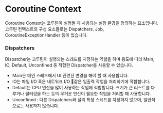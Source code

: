 # Coroutine Context
Coroutine Context는 코루틴이 실행될 때 사용되는 실행 환경을 정의하는 요소입니다.<br>
코루틴 컨텍스트의 구성 요소들로는 Dispatchers, Job, CoroutineExceptionHandler 등이 있습니다.

### Dispatchers
Dispatcher는 코루틴이 실행되는 스레드를 지정하는 역할을 하며 용도에 따라 Main, IO, Default, Unconfined 중 적합한 Dispatcher를 사용할 수 있습니다.<br>
* Main은 메인 스레드에서 UI 관련된 변경을 해야 할 때 사용합니다.
* IO는 파일 I/O 혹은 네트워크 I/O 같은 입출력 작업을 처리하기에 적합합니다.
* Default는 CPU 연산을 많이 사용하는 작업에 적합합니다. 크기가 큰 리스트를 다루거나 필터링을 하는 등의 무거운 연산이 필요한 작업을 처리할 때 사용합니다.
* Unconfined : 다른 Dispatchers와 달리 특정 스레드를 지정하지 않으며, 일반적으로는 사용하지 않습니다.
